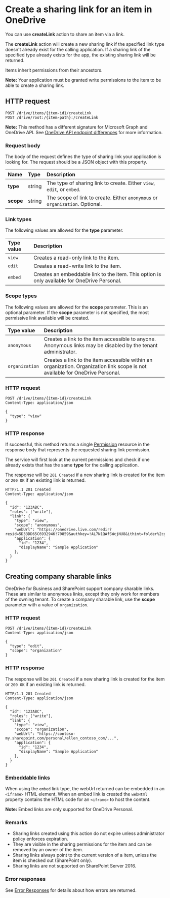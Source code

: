 # Create a sharing link for an item in OneDrive

You can use **createLink** action to share an item via a link.

The **createLink** action will create a new sharing link if the specified
link type doesn't already exist for the calling application. If a sharing link
of the specified type already exists for the app, the existing sharing link
will be returned.

Items inherit permissions from their ancestors.

**Note:** Your application must be granted write permissions to the item
to be able to create a sharing link.

## HTTP request

<!-- { "blockType": "ignored" } -->
```
POST /drive/items/{item-id}/createLink
POST /drive/root:/{item-path}:/createLink
```

**Note:** This method has a different signature for Microsoft Graph and OneDrive API. See [OneDrive API endpoint differences](../direct-endpoint-differences.md) for more information.

### Request body
The body of the request defines the type of sharing link your application is
looking for. The request should be a JSON object with this property.

| Name   | Type   | Description                                                          |
|:-------|:-------|:---------------------------------------------------------------------|
| **type** | string | The type of sharing link to create. Either `view`, `edit`, or `embed`. |
| **scope** | string | The scope of link to create. Either `anonymous` or `organization`. Optional. |


### Link types
The following values are allowed for the **type** parameter.

| Type value | Description                                                                                  |
|:-----------|:---------------------------------------------------------------------------------------------|
| `view`     | Creates a read-only link to the item.                                                        |
| `edit`     | Creates a read-write link to the item.                                                       |
| `embed`    | Creates an embeddable link to the item. This option is only available for OneDrive Personal. |

### Scope types
The following values are allowed for the **scope** parameter. This is an
optional parameter. If the **scope** parameter is not specified, the most permissive
link available will be created.

| Type value     | Description                                                                                                                   |
|:---------------|:------------------------------------------------------------------------------------------------------------------------------|
| `anonymous`    | Creates a link to the item accessible to anyone. Anonymous links may be disabled by the tenant administrator.                 |
| `organization` | Creates a link to the item accessible within an organization. Organization link scope is not available for OneDrive Personal. |


### HTTP request

<!-- { "blockType": "request", "name": "create-link", "scopes": "files.readwrite", "target": "action" } -->
```
POST /drive/items/{item-id}/createLink
Content-Type: application/json

{
  "type": "view"
}
```

### HTTP response

If successful, this method returns a single [Permission](../resources/permission.md)
resource in the response body that represents the requested sharing link permission.

The service will first look at the current permissions and check
if one already exists that has the same **type** for the
calling application.

The response will be `201 Created` if a new sharing link is created for the
item or  `200 OK` if an existing link is returned.

<!-- { "blockType": "response", "@odata.type": "oneDrive.permission" } -->
```http
HTTP/1.1 201 Created
Content-Type: application/json

{
  "id": "123ABC",
  "roles": ["write"],
  "link": {
    "type": "view",
    "scope": "anonymous",
    "webUrl": "https://onedrive.live.com/redir?resid=5D33DD65C6932946!70859&authkey=!AL7N1QAfSWcjNU8&ithint=folder%2cgif",
    "application": {
      "id": "1234",
      "displayName": "Sample Application"
    },
  }
}
```

## Creating company sharable links

OneDrive for Business and SharePoint support company sharable links. These are
similar to anonymous links, except they only work for members of the owning
tenant. To create a company sharable link, use the **scope** parameter with a
value of `organization`.

### HTTP request

<!-- { "blockType": "request", "name": "create-link-scoped", "scopes": "files.readwrite service.sharepoint" } -->
```
POST /drive/items/{item-id}/createLink
Content-Type: application/json

{
  "type": "edit",
  "scope": "organization"
}
```

### HTTP response

The response will be `201 Created` if a new sharing link is created for the
item or `200 OK` if an existing link is returned.

<!-- { "blockType": "response", "@odata.type": "oneDrive.permission" } -->
```http
HTTP/1.1 201 Created
Content-Type: application/json

{
  "id": "123ABC",
  "roles": ["write"],
  "link": {
    "type": "view",
    "scope": "organization",
    "webUrl": "https://contoso-my.sharepoint.com/personal/ellen_contoso_com/...",
    "application": {
      "id": "1234",
      "displayName": "Sample Application"
    },
  }
}
```

### Embeddable links

When using the `embed` link type, the webUrl returned can be embedded in an
`<iframe>` HTML element. When an embed link is created the `webHtml`
property contains the HTML code for an `<iframe>` to host the content.

**Note:** Embed links are only supported for OneDrive Personal.

### Remarks

* Sharing links created using this action do not expire unless administrator policy enforces expiration.
* They are visible in the sharing permissions for the item and can be removed by
  an owner of the item.
* Sharing links always point to the current version of a item, unless the item is
  checked out (SharePoint only).
* Sharing links are not supported on SharePoint Server 2016. 

### Error responses

See [Error Responses][error-response] for details about
how errors are returned.

[error-response]: ../misc/errors.md

<!-- {
  "type": "#page.annotation",
  "description": "Create a new sharing link for an item.",
  "keywords": "create,sharing,sharing link",
  "section": "documentation",
  "tocPath": "Sharing/Create link"
} -->
